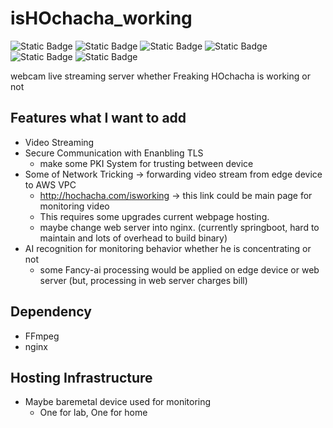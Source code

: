 # isHOchacha_working
![Static Badge](https://img.shields.io/badge/is_there_so_many_todo%3F-yes-red) ![Static Badge](https://img.shields.io/badge/does_HOchacha_work%3F-NO-red) ![Static Badge](https://img.shields.io/badge/are_his_professors_angry%3F-YES-red) ![Static Badge](https://img.shields.io/badge/did_he_delayed_his_job_for_a_month%3F-YEES-red) ![Static Badge](https://img.shields.io/badge/does_he_need_some_monitoring%3F-YES-green) ![Static Badge](https://img.shields.io/badge/does_he_play_right_now_by_making_this_dumbass_badges%3F%3F-YES-green)


webcam live streaming server whether Freaking HOchacha is working or not

## Features what I want to add
- Video Streaming
- Secure Communication with Enanbling TLS
  - make some PKI System for trusting between device
- Some of Network Tricking -> forwarding video stream from edge device to AWS VPC
  - http://hochacha.com/isworking -> this link could be main page for monitoring video
  - This requires some upgrades current webpage hosting.
  - maybe change web server into nginx. (currently springboot, hard to maintain and lots of overhead to build binary)
- AI recognition for monitoring behavior whether he is concentrating or not
  - some Fancy-ai processing would be applied on edge device or web server (but, processing in web server charges bill)
## Dependency
- FFmpeg
- nginx
## Hosting Infrastructure
- Maybe baremetal device used for monitoring
  - One for lab, One for home


